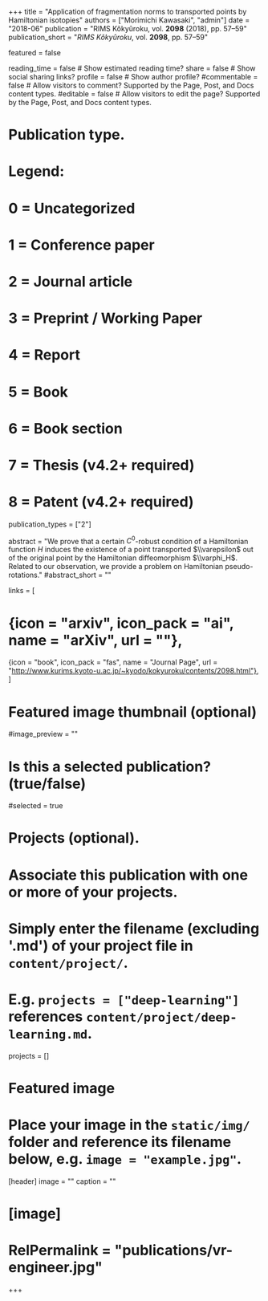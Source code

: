 +++
title = "Application of fragmentation norms to transported points by Hamiltonian isotopies"
authors = ["Morimichi Kawasaki", "admin"]
date = "2018-06"
publication = "RIMS Kôkyûroku, vol. **2098** (2018), pp. 57–59"
publication_short = "*RIMS Kôkyûroku*, vol. **2098**, pp. 57–59"

featured = false

reading_time = false  # Show estimated reading time?
share = false  # Show social sharing links?
profile = false  # Show author profile?
#commentable = false  # Allow visitors to comment? Supported by the Page, Post, and Docs content types.
#editable = false  # Allow visitors to edit the page? Supported by the Page, Post, and Docs content types.

# Publication type.
# Legend:
# 0 = Uncategorized
# 1 = Conference paper
# 2 = Journal article
# 3 = Preprint / Working Paper
# 4 = Report
# 5 = Book
# 6 = Book section
# 7 = Thesis (v4.2+ required)
# 8 = Patent (v4.2+ required)
publication_types = ["2"]

abstract = "We prove that a certain $C^0$-robust condition of a Hamiltonian function $H$ induces the existence of a point transported $\\varepsilon$ out of the original point by the Hamiltonian diffeomorphism $\\varphi_H$. Related to our observation, we provide a problem on Hamiltonian pseudo-rotations."
#abstract_short = ""

links = [
#  {icon = "arxiv", icon_pack = "ai", name = "arXiv", url = ""},
  {icon = "book", icon_pack = "fas", name = "Journal Page", url = "http://www.kurims.kyoto-u.ac.jp/~kyodo/kokyuroku/contents/2098.html"},
  ]

# Featured image thumbnail (optional)
#image_preview = ""

# Is this a selected publication? (true/false)
#selected = true

# Projects (optional).
#   Associate this publication with one or more of your projects.
#   Simply enter the filename (excluding '.md') of your project file in `content/project/`.
#   E.g. `projects = ["deep-learning"]` references `content/project/deep-learning.md`.
projects = []

# Featured image
# Place your image in the `static/img/` folder and reference its filename below, e.g. `image = "example.jpg"`.
[header]
image = ""
caption = ""

# [image]
# RelPermalink = "publications/vr-engineer.jpg"
+++
